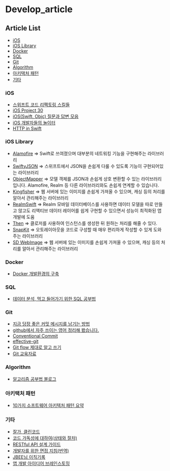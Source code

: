 
# Develop_article

## Article List
- [iOS](#iOS)
- [iOS Library](#iOS_Library)
- [Docker](#Docker)
- [SQL](#Sql)
- [Git](#Git)
- [Algorithm](#Algorithm)
- [아키택처 패턴](#Pattern)
- [기타](#etc)

<h3 id="iOS">iOS</h3>

- [스위프트 코드 리팩토링 스킬들](https://seizze.github.io/2020/03/21/%EC%8A%A4%EC%9C%84%ED%94%84%ED%8A%B8-%EC%BD%94%EB%93%9C-%EB%A6%AC%ED%8C%A9%ED%86%A0%EB%A7%81-%EC%8A%A4%ED%82%AC%EB%93%A4.html)
- [iOS Project 30](https://github.com/soapyigu/Swift-30-Projects)
- [iOS(Swift, Objc) 질문과 답변 모음](https://github.com/ClintJang/ios-swift-objc-questions-and-answers/blob/master/README.md)
- [iOS 개발자들의 놀이터](https://yagom.net/)
- [HTTP in Swift](https://davedelong.com/blog/2020/06/27/http-in-swift-part-1/)

<h3 id="iOS_Library">iOS Library</h3>

- [Alamofire](https://github.com/Alamofire/Alamofire) => Swift로 쓰여졌으며 대부분의 네트워킹 기능을 구현해주는 라이브러리
- [SwiftyJSON](https://github.com/SwiftyJSON/SwiftyJSON) => 스위프트에서 JSON을 손쉽게 다룰 수 있도록 기능이 구현되어있는 라이브러리
- [ObjectMapper](https://github.com/Hearst-DD/ObjectMapper) => 모델 객체를 JSON과 손쉽게 상호 변환할 수 있는 라이브러리입니다.
Alamofire, Realm 등 다른 라이브러리와도 손쉽게 연계할 수 있습니다.
- [Kingfisher](https://github.com/onevcat/Kingfisher) => 웹 서버에 있는 이미지를 손쉽게 가져올 수 있으며, 캐싱 등의 처리를 알아서 관리해주는 라이브러리
- [RealmSwift](https://github.com/realm/realm-cocoa) => Realm 모바일 데이터베이스를 사용하면 데이터 모델을 따로 만들고 않고도 리액티브 데이터 레이어를 쉽게 구현할 수 있으면서 성능이 최적화된 앱 개발에 도움
- [Then](https://github.com/devxoul/Then) => 클로저를 사용하여 인스턴스를 생성한 뒤 원하는 처리를 해줄 수 있다.
- [SnapKit](https://github.com/SnapKit/SnapKit) => 오토레이아웃을 코드로 구성할 때 매우 편리하게 작성할 수 있게 도와주는 라이브러리
- [SD WebImage](https://github.com/SDWebImage/SDWebImage) => 웹 서버에 있는 이미지를 손쉽게 가져올 수 있으며, 캐싱 등의 처리를 알아서 관리해주는 라이브러리

<h3 id="Docker">Docker</h3>

  - [Docker 개발환경의 구축](https://brunch.co.kr/@sokoban/30#comment)

<h3 id="Sql">SQL</h3>

  - [데이터 분석, 먹고 들어가기 위한 SQL 공부법](https://brunch.co.kr/@minu-log/5#comment)

<h3 id="Git">Git</h3>

  - [지금 당장 좋은 커밋 메시지를 남기는 방법](https://jeong-pro.tistory.com/m/207)
  - [github에서 자주 쓰이는 영어 정리해 봤습니다.](https://tagilog.tistory.com/588)
  - [Conventional Commit](https://www.conventionalcommits.org/en/v1.0.0/)
  - [effective-git](https://www.slideshare.net/kexplo/ndc2016-effective-git)
  - [Git flow 제대로 알고 쓰기](https://blog.gangnamunni.com/2020/03/23/understanding_git_flow.html)
  - [Git 교육자료](https://johngrib.github.io/wiki/git-tutorial/)

<h3 id="Algorithm">Algorithm</h3>

  - [알고리즘 공부법 블로그](https://qkqhxla1.tistory.com/990)

<h3 id="Pattern">아키택처 패턴</h3>

  - [10가지 소프트웨어 아키텍처 패턴 요약](https://mingrammer.com/translation-10-common-software-architectural-patterns-in-a-nutshell/)

<h3 id="etc">기타</h3>

  - [잘가, 클린코드](https://overreacted.io/ko/goodbye-clean-code/?fbclid=IwAR1OoRQfHG0700ygG-BmviLBcTHA5Jvwl7azTtQm__J5qQelzyWlDlFwpz0)
  - [코드 가독성에 대하여(상태와 절차)](https://engineering.linecorp.com/ko/blog/code-readability-vol3/)
  - [RESTful API 설계 가이드](https://sanghaklee.tistory.com/57)
  - [개발자를 위한 면접 지침(번역)](https://blog.rhostem.com/posts/2019-01-05-developer-guide-for-interview)
  - [JBEE님 이직기록](https://jbee.io/career/2020-turnover-0/)
  - [앱 개발 아이디어 브레인스토밍](https://ideaswatch.com/browse)
